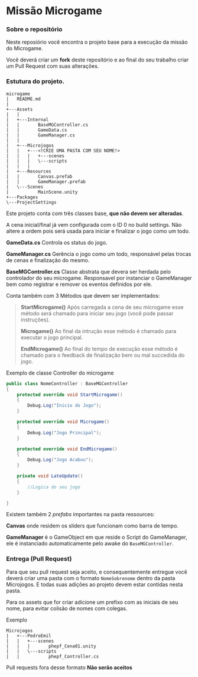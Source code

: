 # Missão Microgame

### Sobre o repositório
Neste reposiório você encontra o projeto base para a execução da missão do Microgame.

Você deverá criar um **fork** deste repositório e ao final do seu trabalho criar um Pull Request com suas alterações.

### Estutura do projeto.

```
microgame
|   README.md
|
+---Assets
|   |
|   +---Internal
|   |       BaseMGController.cs
|   |       GameData.cs
|   |       GameManager.cs
|   |
|   +---Microjogos
|   |   +---<!CRIE UMA PASTA COM SEU NOME!>
|   |   |   +---scenes
|   |   |   \---scripts
|   |   |
|   +---Resources
|   |       Canvas.prefab
|   |       GameManager.prefab
|   \---Scenes
|           MainScene.unity
+---Packages
\---ProjectSettings
```

Este projeto conta com três classes base, **que não devem ser alteradas**.

A cena inicial/final já vem configurada com o ID 0 no build settings. Não altere a ordem pois será usada para iniciar e finalizar o jogo como um todo.

**GameData.cs** Controla os status do jogo.

**GameManager.cs** Gerência o jogo como um todo, responsável pelas trocas de cenas e finalização do mesmo.

**BaseMGController.cs** Classe abstrata que devera ser herdada pelo controlador do seu microgame. Responsavel por instanciar o GameManager bem como registrar e remover os eventos definidos por ele.

Conta também com 3 Métodos que devem ser implementados:
> **StartMicrogame()** Após carregada a cena de seu microgame esse método será chamado para iniciar seu jogo (você pode passar instruções).
>
> **Microgame()** Ao final da intrução esse método é chamado para executar o jogo principal.
>
> **EndMicrogame()** Ao final do tempo de execução esse método é chamado para o feedback de finalização bem ou mal succedida do jogo.

Exemplo de classe Controller do microgame

```csharp
public class NomeController : BaseMGController
{
    protected override void StartMicrogame()
    {
        Debug.Log("Inicio do Jogo");
    }

    protected override void Microgame()
    {
        Debug.Log("Jogo Principal");
    }

    protected override void EndMicrogame()
    {
        Debug.Log("Jogo Acabou");
    }

    private void LateUpdate()
    {
        //Logica do seu jogo
    }

}
```

Existem também 2 *prefabs* importantes na pasta ressources:

**Canvas** onde residem os sliders que funcionam como barra de tempo.

**GameManager** é o GameObject em que reside o Script do GameManager, ele é instanciado automaticamente pelo awake do `BaseMGController`.

### Entrega (Pull Request)

Para que seu pull request seja aceito, e consequentemente entregue você deverá criar uma pasta com o formato `NomeSobrenome` dentro da pasta Microjogos. E todas suas adições ao projeto devem estar contidas nesta pasta.

Para os assets que for criar adicione um prefixo com as iniciais de seu nome, para evitar colisão de nomes com colegas.

Exemplo
```
Microjogos
|   +---PedroEmil
|   |   +---scenes
|   |   |       phepf_Cena01.unity
|   |   \---scripts
|   |           phepf_Controller.cs
```

Pull requests fora desse formato **Não serão aceitos**